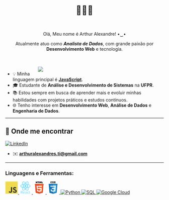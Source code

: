 <h1 align="center">👨🏻‍💻</h1>
<br>
<p align="center">Olá, Meu nome é Arthur Alexandre! •‿•</p>
<p align="center">Atualmente atuo como <b><i>Analista de Dados</i></b>, com grande paixão por <b>Desenvolvimento Web</b> e tecnologia.</p>
<br><br>
<img src="https://i.imgur.com/JLRMKTS.gif" align="right" width="400px" />

- 💡 Minha linguagem principal é [**JavaScript**](https://developer.mozilla.org/en-US/docs/Web/JavaScript).
- 🎓 Estudante de **Análise e Desenvolvimento de Sistemas** na **UFPR**.
- 📚 Estou sempre em busca de aprender mais e evoluir minhas habilidades com projetos práticos e estudos contínuos.
- 🌐 Tenho interesse em **Desenvolvimento Web**, **Análise de Dados** e **Engenharia de Dados**.

---

## 🔗 Onde me encontrar
[![LinkedIn](https://img.shields.io/badge/linkedin-0A66C2?style=for-the-badge&logo=linkedin&logoColor=white)](https://www.linkedin.com/in/arthur-alexandre-9118a1291/)
- ✉️ **arthuralexandres.ti@gmail.com**

---

<h3>Linguagens e Ferramentas:</h3>
<p>
  <a href="https://developer.mozilla.org/en-US/docs/Web/JavaScript" target="_blank" rel="noreferrer">
    <img src="https://raw.githubusercontent.com/devicons/devicon/master/icons/javascript/javascript-original.svg" alt="JavaScript" width="40" height="40"/>
  </a>
  <a href="https://reactjs.org/" target="_blank" rel="noreferrer">
    <img src="https://raw.githubusercontent.com/devicons/devicon/master/icons/react/react-original-wordmark.svg" alt="React" width="40" height="40"/>
  </a>
    <a href="https://www.w3.org/html/" target="_blank" rel="noreferrer">
    <img src="https://raw.githubusercontent.com/devicons/devicon/master/icons/html5/html5-original-wordmark.svg" alt="HTML5" width="40" height="40"/>
  </a>
  <a href="https://developer.mozilla.org/en-US/docs/Web/CSS" target="_blank" rel="noreferrer">
    <img src="https://raw.githubusercontent.com/devicons/devicon/master/icons/css3/css3-original-wordmark.svg" alt="CSS3" width="40" height="40"/>
  </a>
  <a href="https://www.python.org/" target="_blank" rel="noreferrer">
    <img src="https://cdn.jsdelivr.net/gh/devicons/devicon@latest/icons/python/python-original.svg" alt="Python" width="40" height="40"/>
  <a href="https://developer.mozilla.org/en-US/docs/Glossary/SQL" target="_blank" rel="noreferrer">
    <img src="https://cdn.jsdelivr.net/gh/devicons/devicon@latest/icons/azuresqldatabase/azuresqldatabase-original.svg" alt="SQL" width="40" height="40"/>
  <a href="https://cloud.google.com/" target="_blank" rel="noreferrer">
    <img src="https://cdn.jsdelivr.net/gh/devicons/devicon@latest/icons/googlecloud/googlecloud-original.svg" alt="Google Cloud" width="40" height="40"/>
  </a>
</p>
